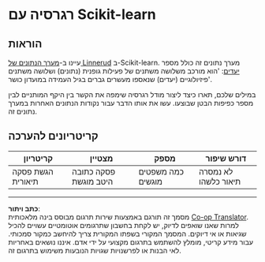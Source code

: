 <!--
CO_OP_TRANSLATOR_METADATA:
{
  "original_hash": "74a5cf83e4ebc302afbcbc4f418afd0a",
  "translation_date": "2025-09-05T18:53:28+00:00",
  "source_file": "2-Regression/1-Tools/assignment.md",
  "language_code": "he"
}
-->
# רגרסיה עם Scikit-learn

## הוראות

עיינו ב-[מערך הנתונים של Linnerud](https://scikit-learn.org/stable/modules/generated/sklearn.datasets.load_linnerud.html#sklearn.datasets.load_linnerud) ב-Scikit-learn. מערך נתונים זה כולל מספר [יעדים](https://scikit-learn.org/stable/datasets/toy_dataset.html#linnerrud-dataset): 'הוא מורכב משלושה משתנים של פעילות גופנית (נתונים) ושלושה משתנים פיזיולוגיים (יעדים) שנאספו מעשרים גברים בגיל העמידה במועדון כושר'.

במילים שלכם, תארו כיצד ליצור מודל רגרסיה שימפה את הקשר בין היקף המותניים לבין מספר כפיפות הבטן שבוצעו. עשו את אותו הדבר עבור נקודות הנתונים האחרות במערך נתונים זה.

## קריטריונים להערכה

| קריטריון                      | מצטיין                            | מספק                        | דורש שיפור                |
| ----------------------------- | --------------------------------- | --------------------------- | ------------------------- |
| הגשת פסקה תיאורית            | פסקה כתובה היטב מוגשת            | כמה משפטים מוגשים          | לא נמסרה תיאור כלשהו      |

---

**כתב ויתור**:  
מסמך זה תורגם באמצעות שירות תרגום מבוסס בינה מלאכותית [Co-op Translator](https://github.com/Azure/co-op-translator). למרות שאנו שואפים לדיוק, יש לקחת בחשבון שתרגומים אוטומטיים עשויים להכיל שגיאות או אי דיוקים. המסמך המקורי בשפתו המקורית צריך להיחשב כמקור סמכותי. עבור מידע קריטי, מומלץ להשתמש בתרגום מקצועי על ידי אדם. איננו נושאים באחריות לאי הבנות או לפרשנויות שגויות הנובעות משימוש בתרגום זה.